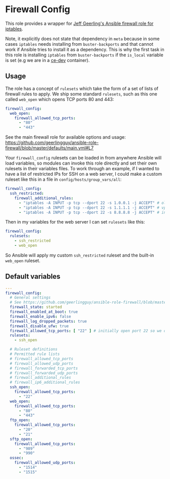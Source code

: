 # Firewall Config
This role provides a wrapper for [Jeff Geerling's Ansible firewall role for iptables](https://github.com/geerlingguy/ansible-role-firewall/).

Note, it explicitly does not state that dependency in `meta` because in some cases `iptables` needs installing from `buster-backports` and that cannot work if Ansible tries to install it as a dependency. This is why the first task in this role is installing `iptables` from `buster-backports` if the `is_local` variable is set (e.g we are in a [ce-dev](https://github.com/codeenigma/ce-dev/) container).

<!--TOC-->
<!--ENDTOC-->

## Usage
The role has a concept of `rulesets` which take the form of a set of lists of firewall rules to apply. We ship some standard `rulesets`, such as this one called `web_open` which opens TCP ports 80 and 443:

```yaml
firewall_config:
  web_open:
    firewall_allowed_tcp_ports:
      - "80"
      - "443"

```

See the main firewall role for available options and usage: https://github.com/geerlingguy/ansible-role-firewall/blob/master/defaults/main.yml#L7

Your `firewall_config` rulesets can be loaded in from anywhere Ansible will load variables, so modules can invoke this role directly and set their own rulesets in their variables files. To work through an example, if I wanted to have a list of restricted IPs for SSH on a web server, I could make a custom ruleset like this in a file in `config/hosts/group_vars/all`:

```yaml
firewall_config:
  ssh_restricted:
    firewall_additional_rules:
      - "iptables -A INPUT -p tcp --dport 22 -s 1.0.0.1 -j ACCEPT" # old vpn
      - "iptables -A INPUT -p tcp --dport 22 -s 1.1.1.1 -j ACCEPT" # vpn
      - "iptables -A INPUT -p tcp --dport 22 -s 8.8.8.8 -j ACCEPT" # infra1

```

Then in my variables for the web server I can set `rulesets` like this:

```yaml
firewall_config:
  rulesets:
    - ssh_restricted
    - web_open
```

So Ansible will apply my custom `ssh_restricted` ruleset and the built-in `web_open` ruleset.

<!--ROLEVARS-->
## Default variables
```yaml
---
firewall_config:
  # General settings
  # See https://github.com/geerlingguy/ansible-role-firewall/blob/master/defaults/main.yml
  firewall_state: started
  firewall_enabled_at_boot: true
  firewall_enable_ipv6: false
  firewall_log_dropped_packets: true
  firewall_disable_ufw: true
  firewall_allowed_tcp_ports: [ "22" ] # initially open port 22 so we don't lose connection
  rulesets:
    - ssh_open

  # Ruleset definitions
  # Permitted rule lists
  # firewall_allowed_tcp_ports
  # firewall_allowed_udp_ports
  # firewall_forwarded_tcp_ports
  # firewall_forwarded_udp_ports
  # firewall_additional_rules
  # firewall_ip6_additional_rules
  ssh_open:
    firewall_allowed_tcp_ports:
      - "22"
  web_open:
    firewall_allowed_tcp_ports:
      - "80"
      - "443"
  ftp_open:
    firewall_allowed_tcp_ports:
      - "20"
      - "21"
  sftp_open:
    firewall_allowed_tcp_ports:
      - "989"
      - "990"
  ossec:
    firewall_allowed_udp_ports:
      - "1514"
      - "1515"

```
<!--ENDROLEVARS-->
